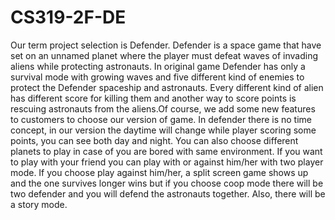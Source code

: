 # CS319-2F-DE
  Our term project selection is Defender. Defender is a space game that have set on an unnamed planet where the player must defeat waves of invading aliens while protecting astronauts. In original game Defender has only a survival mode with growing waves and five different kind of enemies to protect the Defender spaceship and astronauts. Every different kind of alien has different score for killing them and another way to score points is rescuing astronauts from the aliens.Of course, we add some new features to customers to choose our version of game. In defender there is no time concept, in our version the daytime will change while player scoring some points, you can see both day and night.  You can also choose different planets to play in case of you are bored with same environment. If you want to play with your friend you can play with or against him/her with two player mode. If you choose play against him/her, a split screen game shows up and the one survives longer wins but if you choose coop mode there will be two defender and you will defend the astronauts together. Also, there will be a story mode.
